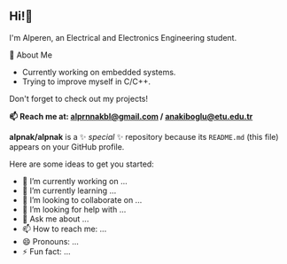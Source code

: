 ## Hi!👋

I'm Alperen, an Electrical and Electronics Engineering student.

🚀 About Me
- Currently working on embedded systems.
- Trying to improve myself in C/C++.

Don't forget to check out my projects!

**📫** **Reach me at: alprnnakbl@gmail.com / anakiboglu@etu.edu.tr**


**alpnak/alpnak** is a ✨ _special_ ✨ repository because its `README.md` (this file) appears on your GitHub profile.

Here are some ideas to get you started:

- 🔭 I’m currently working on ...
- 🌱 I’m currently learning ...
- 👯 I’m looking to collaborate on ...
- 🤔 I’m looking for help with ...
- 💬 Ask me about ...
- 📫 How to reach me: ...
- 😄 Pronouns: ...
- ⚡ Fun fact: ...
